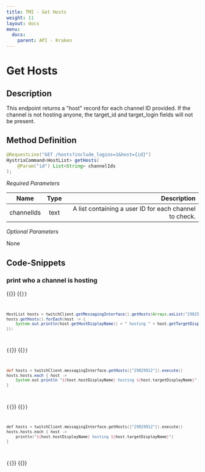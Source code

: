 ```yaml
---
title: TMI - Get Hosts
weight: 11
layout: docs
menu: 
  docs:
    parent: API - Kraken
---
```


# Get Hosts

## Description

This endpoint returns a "host" record for each channel ID provided. If the channel is not hosting anyone, the target_id 
and target_login fields will not be present.

## Method Definition

```java
@RequestLine("GET /hosts?include_logins=1&host={id}")
HystrixCommand<HostList> getHosts(
    @Param("id") List<String> channelIds
);
```

*Required Parameters*

| Name          | Type      | Description  |
| ------------- |:---------:| -----------------:|
| channelIds | text | A list containing a user ID for each channel to check. |

*Optional Parameters*

None

## Code-Snippets

### print who a channel is hosting

{{<codeblocks>}}
{{<code Java>}}
```java
HostList hosts = twitchClient.getMessagingInterface().getHosts(Arrays.asList("29829912")).execute();
hosts.getHosts().forEach(host -> {
    System.out.println(host.getHostDisplayName() + " hosting " + host.getTargetDisplayName());
});
```
{{</code>}}
{{<code Groovy>}}
```groovy
def hosts = twitchClient.messagingInterface.getHosts(["29829912"]).execute()
hosts.hosts.each { host ->
    System.out.println "${host.hostDisplayName} hosting ${host.targetDisplayName}"
}
```
{{</code>}}
{{<code Kotlin>}}
```kotlin
def hosts = twitchClient.messagingInterface.getHosts(["29829912"]).execute()
hosts.hosts.each { host ->
    println("${host.hostDisplayName} hosting ${host.targetDisplayName}")
}
```
{{</code>}}
{{</codeblocks>}}